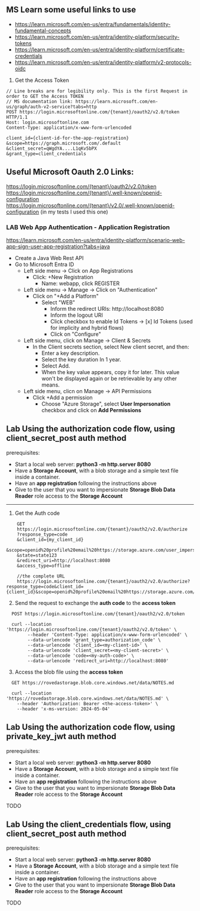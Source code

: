 ## MS Learn some useful links to use
* https://learn.microsoft.com/en-us/entra/fundamentals/identity-fundamental-concepts
* https://learn.microsoft.com/en-us/entra/identity-platform/security-tokens
* https://learn.microsoft.com/en-us/entra/identity-platform/certificate-credentials
* https://learn.microsoft.com/en-us/entra/identity-platform/v2-protocols-oidc


1. Get the Access Token
```  
// Line breaks are for legibility only. This is the first Request in order to GET the Access TOKEN
// MS documentation link: https://learn.microsoft.com/en-us/graph/auth-v2-service?tabs=http
POST https://login.microsoftonline.com/{tenant}/oauth2/v2.0/token HTTP/1.1
Host: login.microsoftonline.com
Content-Type: application/x-www-form-urlencoded

client_id={client-id-for-the-app-registration}
&scope=https://graph.microsoft.com/.default
&client_secret=qWgdYA....L1qKv5bPX
&grant_type=client_credentials
```

## Useful Microsoft Oauth 2.0 Links:  
https://login.microsoftonline.com/{tenant}/oauth2/v2.0/token  
https://login.microsoftonline.com/{tenant}/.well-known/openid-configuration  
https://login.microsoftonline.com/{tenant}/v2.0/.well-known/openid-configuration  (in my tests I used this one)  
  

### LAB Web App Authentication - Application Registration
https://learn.microsoft.com/en-us/entra/identity-platform/scenario-web-app-sign-user-app-registration?tabs=java  

* Create a Java Web Rest API
* Go to Microsoft Entra ID
  * Left side menu -> Click on App Registrations
    * Click: +New Registration
      * Name: webapp, click REGISTER
  * Left side menu -> Manage -> Click on "Authentication"
    * Click on "+Add a Platform"
      * Select "WEB"
        * Inform the redirect URIs: http://localhost:8080
        * Inform the logout URI
        * Click checkbox to enable Id Tokens -> [x] Id Tokens (used for implicity and hybrid flows)
        * Click on "Configure"
  * Left side menu, click on Manage -> Client & Secrets
    * In the Client secrets section, select New client secret, and then:
      * Enter a key description.
      * Select the key duration In 1 year.
      * Select Add.
      * When the key value appears, copy it for later. This value won't be displayed again or be retrievable by any other means. 
  * Left side menu, clicn on Manage -> API Permissions
    * Click +Add a permission
      * Choose "Azure Storage", select **User Impersonation** checkbox and click on **Add Permissions**

## Lab Using the authorization code flow, using client_secret_post auth method
prerequisites:  
* Start a local web server: **python3 -m http.server 8080**  
* Have a **Storage Account**, with a blob storage and a simple text file inside a container.  
* Have an **app registration** following the instructions above  
* Give to the user that you want to impersionate **Storage Blob Data Reader** role access to the **Storage Account**  


---
1. Get the Auth code
```
    GET
    https://login.microsoftonline.com/{tenant}/oauth2/v2.0/authorize
    ?response_type=code
    &client_id={my_client_id}
    &scope=openid%20profile%20email%20https://storage.azure.com/user_impersonation
    &state=state123
    &redirect_uri=http://localhost:8080
    &access_type=offline

    //the complete URL
    https://login.microsoftonline.com/{tenant}/oauth2/v2.0/authorize?response_type=code&client_id={client_id}&scope=openid%20profile%20email%20https://storage.azure.com/user_impersonation&state=state123&redirect_uri=http://localhost:8080&access_type=offline  
```

2. Send the request to exchange the **auth code** to the **access token**
```
  POST https://login.microsoftonline.com/{tenant}/oauth2/v2.0/token

  curl --location 'https://login.microsoftonline.com/{tenant}/oauth2/v2.0/token' \
        --header 'Content-Type: application/x-www-form-urlencoded' \
        --data-urlencode 'grant_type=authorization_code' \
        --data-urlencode 'client_id=<my-client-id>' \
        --data-urlencode 'client_secret=<my-client-secret>' \
        --data-urlencode 'code=<my-auth-code>' \
        --data-urlencode 'redirect_uri=http://localhost:8080'
```

3. Access the blob file using the **access token**
```
  GET https://rovedastorage.blob.core.windows.net/data/NOTES.md

  curl --location 'https://rovedastorage.blob.core.windows.net/data/NOTES.md' \
    --header 'Authorization: Bearer <the-access-token>' \
    --header 'x-ms-version: 2024-05-04'
```

## Lab Using the authorization code flow, using private_key_jwt auth method
prerequisites:  
* Start a local web server: **python3 -m http.server 8080**  
* Have a **Storage Account**, with a blob storage and a simple text file inside a container.  
* Have an **app registration** following the instructions above  
* Give to the user that you want to impersionate **Storage Blob Data Reader** role access to the **Storage Account**  

TODO  



## Lab Using the client_credentials flow, using client_secret_post auth method
prerequisites:  
* Start a local web server: **python3 -m http.server 8080**  
* Have a **Storage Account**, with a blob storage and a simple text file inside a container.  
* Have an **app registration** following the instructions above  
* Give to the user that you want to impersionate **Storage Blob Data Reader** role access to the **Storage Account**  

TODO  